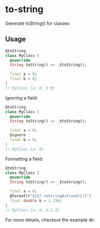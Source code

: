 # to-string
Generate toString() for classes

## Usage

```dart
@toString
class MyClass {
  @override
  String toString() => _$toString();

  final a = 0;
  final b = 0;
}
// MyClass {a: 0, b:0}
```

Ignoring a field:
```dart
@toString
class MyClass {
  @override
  String toString() => _$toString();

  final a = 0;
  @ignore
  final b = 0;
}
// MyClass {a: 0}
```

Formatting a field:
```dart
@toString
class MyClass {
  @override
  String toString() => _$toString();

  final a = 0;
  @Format(r"${$?.toStringAsFixed(1)}")
  final double b = 1.234;
}
// MyClass {a: 0, b:1.2}
```

For more details, checkout the example dir.
